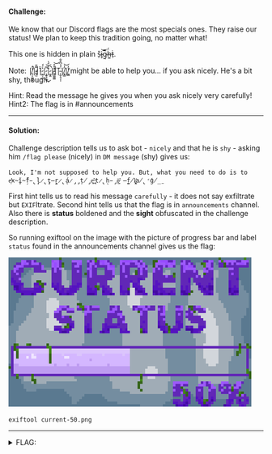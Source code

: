 #### Challenge:

We know that our Discord flags are the most specials ones. They raise our status! We plan to keep this tradition going, no matter what!

This one is hidden in plain s̷̤̎i̷̡͝g̴̤̿ḧ̴͚́ṫ̵̹.

Note: |̸̥͔͚͕̟̔̓̚|̴̨̫̿̎|̷͈̓̌̈|̷̼̱̦̲͐́́|̷̧͍̥͚̈̅͜͝|̷̱̱̭̏̓̈́̍̚|̴̨͚̫͇̽̌̽̕͝|̸͚̏|̴̨̬͉͔̩̈́̉͆̂͋|̸̟͇̈̾͝|̸̱͇̔̓ might be able to help you... if you ask nicely. He's a bit shy, though.

Hint: Read the message he gives you when you ask nicely very carefully!
Hint2: The flag is in #announcements

---

#### Solution:

Challenge description tells us to ask bot - `nicely` and that he is `shy` - asking him `/flag please` (nicely) in `DM message` (shy) gives us:

```
Look, I'm not supposed to help you. But, what you need to do is to e̶̛͕x̴̧̜ǐ̴̗̑f̵̢̧ļ̷̢̧ţ̶̻̠r̷̢̨á̷̡̡ț̸̡̣e̵̛͓ ̶̢͍t̷̢̖h̵̡̤ë̷̛͖ ̶̫̼f̸̨̣l̸̢͖a̸̢̛ģ̸̲̤
```

First hint tells us to read his message `carefully` - it does not say exfiltrate but `EXIF`ltrate.
Second hint tells us that the flag is in `announcements` channel. Also there is **status** boldened and the **sight** obfuscated in the challenge description. 

So running exiftool on the image with the picture of progress bar and label `status` found in the announcements channel gives us the flag:

![current-50.png](./current-50.png ":ignore")

```
exiftool current-50.png
```

---

<details><summary>FLAG:</summary>

```

```

</details>
<br/>
